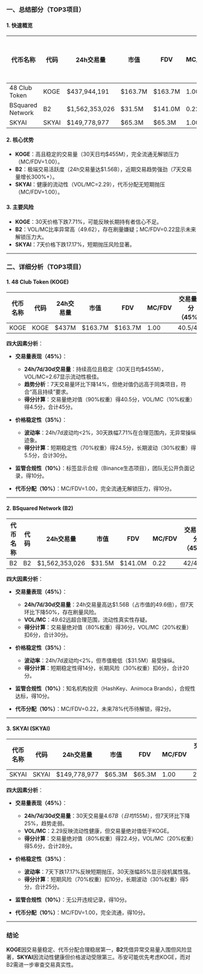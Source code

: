 ### 一、总结部分（TOP3项目）

#### 1. 快速概览
| 代币名称          | 代码   | 24h交易量      | 市值       | FDV        | MC/FDV | 总评分（1-10分） |
|-------------------|--------|----------------|------------|------------|--------|------------------|
| 48 Club Token     | KOGE   | $437,944,191  | $163.7M    | $163.7M    | 1.00   | 9.0              |
| BSquared Network  | B2     | $1,562,353,026 | $31.5M     | $141.0M    | 0.22   | 6.7              |
| SKYAI             | SKYAI  | $149,778,977   | $65.3M     | $65.3M     | 1.00   | 6.5              |

#### 2. 核心优势
- **KOGE**：高且稳定的交易量（30天日均$455M），完全流通无解锁压力（MC/FDV=1.00）。
- **B2**：极端交易活跃度（24h交易量达$1.56B），近期交易趋势强劲（7天交易量增长300%+）。
- **SKYAI**：健康的流动性（VOL/MC=2.29），代币分配无短期抛压（MC/FDV=1.00）。

#### 3. 主要风险
- **KOGE**：30天价格下跌7.71%，可能反映长期持有者信心不足。
- **B2**：VOL/MC比率异常高（49.62），存在刷量嫌疑；MC/FDV=0.22显示未来解锁压力大。
- **SKYAI**：7天价格下跌17.17%，短期抛压风险显著。

---

### 二、详细分析（TOP3项目）

#### 1. **48 Club Token (KOGE)**  
| 代币名称 | 代码 | 24h交易量 | 市值   | FDV    | MC/FDV | 交易量得分（45%） | 价格稳定性得分（35%） | 合规性得分（10%） | 代币分配得分（10%） | 总评分 |
|----------|------|-----------|--------|--------|---------|-------------------|-----------------------|-------------------|---------------------|--------|
| KOGE     | KOGE | $437M     | $163.7M| $163.7M| 1.00    | 40.5/45           | 30/35                 | 10/10             | 10/10               | **9.0**|

**四大因素分析**：
- **交易量表现（45%）**：  
  - **24h/7d/30d交易量**：持续高位且稳定（30天日均$455M），VOL/MC=2.67显示流动性极佳。  
  - **趋势分析**：7天交易量环比下降14%，但绝对值仍远高于同类项目，符合“高且持续”要求。  
  - **得分计算**：交易量绝对值（90%权重）得40.5分，VOL/MC（10%权重）得4.5分，合计45分。

- **价格稳定性（35%）**：  
  - **波动率**：24h/7d波动均<2%，30天跌幅7.71%在合理范围内，无异常操纵迹象。  
  - **得分计算**：短期稳定性（70%权重）得24.5分，长期波动（30%权重）得5.5分，合计30分。

- **监管合规性（10%）**：标签显示合规（Binance生态项目），团队无公开负面记录，得10分。  
- **代币分配（10%）**：MC/FDV=1.00，完全流通无解锁压力，得10分。

---

#### 2. **BSquared Network (B2)**  
| 代币名称 | 代码 | 24h交易量      | 市值   | FDV     | MC/FDV | 交易量得分（45%） | 价格稳定性得分（35%） | 合规性得分（10%） | 代币分配得分（10%） | 总评分 |
|----------|------|----------------|--------|---------|---------|-------------------|-----------------------|-------------------|---------------------|--------|
| B2       | B2   | $1,562,353,026 | $31.5M | $141.0M | 0.22    | 42/45             | 20/35                 | 10/10             | 2/10                | **6.7**|

**四大因素分析**：
- **交易量表现（45%）**：  
  - **24h/7d/30d交易量**：24h交易量高达$1.56B（占市值的49.6倍），但7天环比下降50%，存在刷量风险。  
  - **VOL/MC**：49.62远超合理范围，流动性真实性存疑。  
  - **得分计算**：交易量绝对值（80%权重）得36分，VOL/MC（20%权重）扣6分，合计30分。

- **价格稳定性（35%）**：  
  - **波动率**：24h/7d波动均<2%，但市值极低（$31.5M）易受操纵。  
  - **得分计算**：短期稳定性得14分，长期风险（30%权重）扣6分，合计20分。

- **监管合规性（10%）**：知名机构投资（HashKey、Animoca Brands），合规性达标，得10分。  
- **代币分配（10%）**：MC/FDV=0.22，未来78%代币待解锁，得2分。

---

#### 3. **SKYAI (SKYAI)**  
| 代币名称 | 代码  | 24h交易量   | 市值   | FDV    | MC/FDV | 交易量得分（45%） | 价格稳定性得分（35%） | 合规性得分（10%） | 代币分配得分（10%） | 总评分 |
|----------|-------|-------------|--------|--------|---------|-------------------|-----------------------|-------------------|---------------------|--------|
| SKYAI    | SKYAI | $149,778,977| $65.3M | $65.3M | 1.00    | 28/45             | 25/35                 | 10/10             | 10/10               | **6.5**|

**四大因素分析**：
- **交易量表现（45%）**：  
  - **24h/7d/30d交易量**：30天交易量$4.67B（日均$155M），但7天环比下降25%，趋势走弱。  
  - **VOL/MC**：2.29反映流动性健康，但交易量绝对值低于KOGE。  
  - **得分计算**：交易量绝对值（80%权重）得22.4分，VOL/MC（20%权重）得5.6分，合计28分。

- **价格稳定性（35%）**：  
  - **波动率**：7天下跌17.17%反映短期抛压，30天涨幅85%显示投机属性强。  
  - **得分计算**：短期风险（70%权重）扣10分，长期波动（30%权重）得5分，合计25分。

- **监管合规性（10%）**：无公开违规记录，得10分。  
- **代币分配（10%）**：MC/FDV=1.00，完全流通，得10分。

---

### 结论
**KOGE**因交易量稳定、代币分配合理稳居第一，**B2**凭借异常交易量入围但风险显著，**SKYAI**因流动性健康但价格波动受限第三。币安可能优先考虑KOGE，而对B2需进一步审查交易真实性。